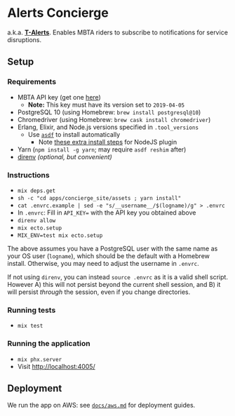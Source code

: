 # Alerts Concierge

a.k.a. **[T-Alerts](https://alerts.mbta.com/)**. Enables MBTA riders to
subscribe to notifications for service disruptions.

## Setup

### Requirements

- MBTA API key (get one [here](https://dev.api.mbtace.com))
  - **Note:** This key must have its version set to `2019-04-05`
- PostgreSQL 10 (using Homebrew: `brew install postgresql@10`)
- Chromedriver (using Homebrew: `brew cask install chromedriver`)
- Erlang, Elixir, and Node.js versions specified in `.tool_versions`
  - Use [`asdf`](https://github.com/asdf-vm/asdf) to install automatically
    - Note [these extra install steps][nodejs-reqs] for NodeJS plugin
- Yarn (`npm install -g yarn`; may require `asdf reshim` after)
- [direnv](https://github.com/direnv/direnv) _(optional, but convenient)_

[nodejs-reqs]: https://github.com/asdf-vm/asdf-nodejs#requirements

### Instructions

- `mix deps.get`
- `sh -c "cd apps/concierge_site/assets ; yarn install"`
- `cat .envrc.example | sed -e "s/__username__/$(logname)/g" > .envrc`
- In `.envrc`: Fill in `API_KEY=` with the API key you obtained above
- `direnv allow`
- `mix ecto.setup`
- `MIX_ENV=test mix ecto.setup`

The above assumes you have a PostgreSQL user with the same name as your OS user
(`logname`), which should be the default with a Homebrew install. Otherwise, you
may need to adjust the username in `.envrc`.

If not using `direnv`, you can instead `source .envrc` as it is a valid shell
script. However A) this will not persist beyond the current shell session, and
B) it will persist _through_ the session, even if you change directories.

### Running tests

- `mix test`

### Running the application

- `mix phx.server`
- Visit <http://localhost:4005/>

## Deployment

We run the app on AWS: see [`docs/aws.md`](docs/aws.md) for deployment guides.
